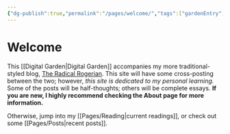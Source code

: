 ```yaml
---
{"dg-publish":true,"permalink":"/pages/welcome/","tags":["gardenEntry"],"created":"2024-01-08T14:16:32.460-08:00","updated":"2024-01-09T11:48:42.000-08:00"}
---
```


# Welcome
This [[Digital Garden\|Digital Garden]] accompanies my more traditional-styled blog, [The Radical Rogerian](https://radicalrogerian.blogspot.com/). This site will have some cross-posting between the two; however, *this site is dedicated to my personal learning.* Some of the posts will be half-thoughts; others will be complete essays. **If you are new, I highly recommend checking the About page for more information.** 

Otherwise, jump into my [[Pages/Reading\|current readings]], or check out some [[Pages/Posts\|recent posts]]. 